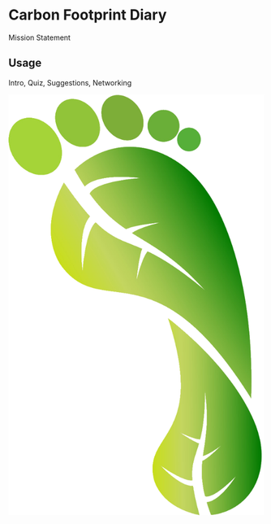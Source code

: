 # Carbon Footprint Diary
Mission Statement

## Usage
Intro, Quiz, Suggestions, Networking

![Logo](footprint.png)
